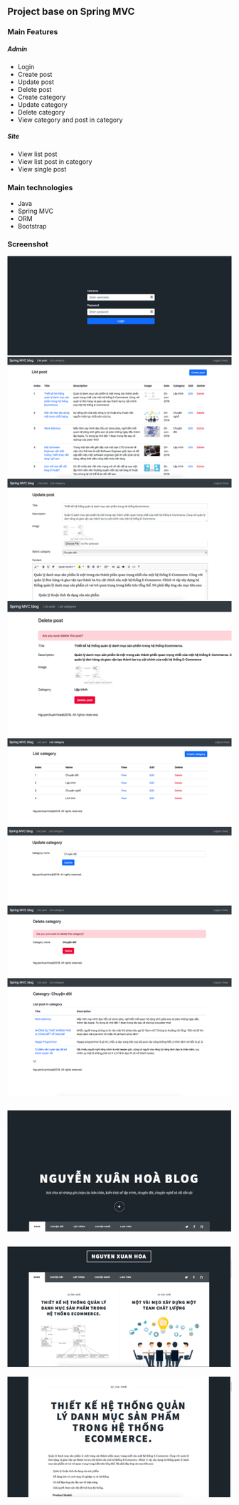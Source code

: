 ## Project base on Spring MVC

### Main Features

##### Admin
* Login
* Create post
* Update post
* Delete post
* Create category
* Update category
* Delete category
* View category and post in category

##### Site
* View list post
* View list post in category
* View single post


### Main technologies

* Java
* Spring MVC
* ORM
* Bootstrap


### Screenshot
![Log ](./screenshot/login.png)
![List post](./screenshot/list-post.png)
![Update post](./screenshot/update-post.png)
![Delete post](./screenshot/delete-post.png)
![List category](./screenshot/list-category.png)
![Update category](./screenshot/update-category.png)
![Delete category](./screenshot/delete-category.png)
![View category](./screenshot/category-view.png)

![Site home](./screenshot/site-home.png)
---
![Site home](./screenshot/site-list.png)
---
![Site home](./screenshot/single-post.png)